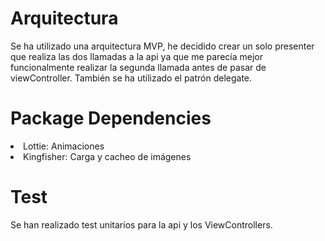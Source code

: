 
<h1> Arquitectura </h1>
Se ha utilizado una arquitectura MVP, he decidido crear un solo presenter que realiza las dos llamadas a la api ya que me parecía mejor funcionalmente realizar la segunda llamada antes de pasar de viewController.
También se ha utilizado el patrón delegate.
<h1> Package Dependencies </h1>
<li> Lottie: Animaciones </li>
<li> Kingfisher: Carga y cacheo de imágenes </li>
<h1> Test </h1>
Se han realizado test unitarios para la api y los ViewControllers.
